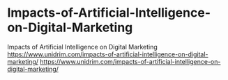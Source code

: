 # Impacts-of-Artificial-Intelligence-on-Digital-Marketing
Impacts of Artificial Intelligence on Digital Marketing
https://www.unidrim.com/impacts-of-artificial-intelligence-on-digital-marketing/
https://www.unidrim.com/impacts-of-artificial-intelligence-on-digital-marketing/
